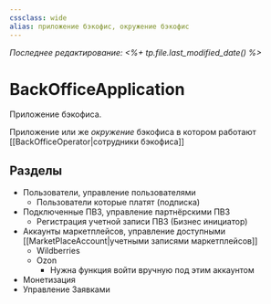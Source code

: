 ```yaml
---
cssclass: wide
alias: приложение бэкофис, окружение бэкофис
---
```


*Последнее редактирование: <%+ tp.file.last_modified_date() %>*

# BackOfficeApplication

Приложение бэкофиса. 

Приложение или же *окружение* бэкофиса в котором работают [[BackOfficeOperator|сотрудники бэкофиса]]

## Разделы

- Пользователи, управление пользователями
	- Пользователи которые платят (подписка)
- Подключенные ПВЗ, управление партнёрскими ПВЗ
	- Регистрация учетной записи ПВЗ (Бизнес инициатор)
- Аккаунты маркетплейсов, управление доступными [[MarketPlaceAccount|учетными записями маркетплейсов]]
	- Wildberries
	- Ozon
		- Нужна функция войти вручную под этим аккаунтом
- Монетизация
- Управление Заявками